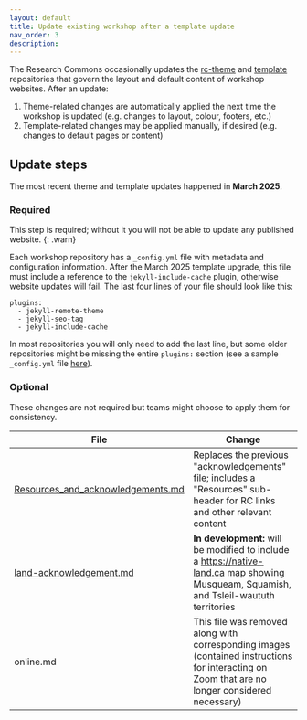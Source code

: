 ```yaml
---
layout: default
title: Update existing workshop after a template update
nav_order: 3
description:
---
```


The Research Commons occasionally updates the [rc-theme]() and [template]() repositories that govern the layout and default content of workshop websites. After an update:

1. Theme-related changes are automatically applied the next time the workshop is updated (e.g. changes to layout, colour, footers, etc.)
2. Template-related changes may be applied manually, if desired (e.g. changes to default pages or content)

## Update steps
The most recent theme and template updates happened in __March 2025__.

### Required
This step is required; without it you will not be able to update any published website.
{: .warn}

Each workshop repository has a `_config.yml` file with metadata and configuration information. After the March 2025 template upgrade, this file must include a reference to the `jekyll-include-cache` plugin, otherwise website updates will fail. The last four lines of your file should look like this:

```
plugins:
  - jekyll-remote-theme
  - jekyll-seo-tag
  - jekyll-include-cache
```

In most repositories you will only need to add the last line, but some older repositories might be missing the entire `plugins:` section (see a sample `_config.yml` file [here](https://github.com/ubc-library-rc/template/blob/main/_config.yml)).

### Optional
These changes are not required but teams might choose to apply them for consistency. 

| File | Change |
| --- | --- |
| [Resources_and_acknowledgements.md](https://github.com/ubc-library-rc/template/blob/main/resources_and_acknowledgements.md) | Replaces the previous "acknowledgements" file; includes a "Resources" sub-header for RC links and other relevant content  |
| [land-acknowledgement.md](https://github.com/ubc-library-rc/template/blob/main/land-acknowledgement.md) | __In development:__ will be modified to include a <https://native-land.ca> map showing Musqueam, Squamish, and Tsleil-waututh territories |
| online.md | This file was removed along with corresponding images (contained instructions for interacting on Zoom that are no longer considered necessary) |
